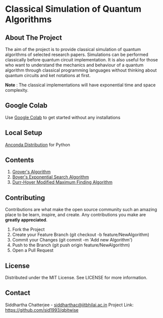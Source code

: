 # Classical Simulation of Quantum Algorithms

## About The Project

The aim of the project is to provide classical simulation of quantum algorithms of selected research papers. Simulations can be performed classically before quantum circuit implementation. It is also useful for those who want to understand the mechanics and behaviour of a quantum algorithm through classical programming languages without thinking about quantum circuits and ket notations at first.

**Note** : The classical implementations will have exponential time and space complexity.

## Google Colab

Use [Google Colab](https://colab.research.google.com/) to get started without any installations

## Local Setup

[Anconda Distribution](https://www.anaconda.com/distribution/) for Python

## Contents

1. [Grover's Algorithm](https://dl.acm.org/doi/pdf/10.1145/237814.237866?casa_token=0lkeKNhVZ_kAAAAA:WEVM1nbn1g_zK50NHKlh7sTPogFaiBrDrntJ1JznQOhsuB4RIgxE2t5_M3Zd930sCWq2nIZqn-W3Zg)
2. [Boyer's Exponential Search Algorithm](https://arxiv.org/pdf/quant-ph/9605034)
3. [Durr-Hoyer Modified Maximum Finding Algorithm](https://arxiv.org/pdf/quant-ph/9607014)

## Contributing

Contributions are what make the open source community such an amazing place to be learn, inspire, and create. Any contributions you make are **greatly appreciated**.

1. Fork the Project
2. Create your Feature Branch (git checkout -b feature/NewAlgorithm)
3. Commit your Changes (git commit -m 'Add new Algorithm')
4. Push to the Branch (git push origin feature/NewAlgorithm)
5. Open a Pull Request

## License

Distributed under the MIT License. See LICENSE for more information.

## Contact

Siddhartha Chatterjee - siddharthac@iitbhilai.ac.in
Project Link: https://github.com/sid1993/qbitwise
